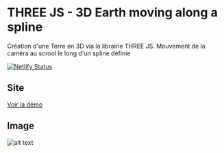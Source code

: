 # THREE JS - 3D Earth moving along a spline

Création d'une Terre en 3D via la librairie THREE JS.
Mouvement de la caméra au scrool le long d'un spline définie

[![Netlify Status](https://api.netlify.com/api/v1/badges/fac88d25-3f6d-4e65-ad50-6eb9433b8c1c/deploy-status)](https://app.netlify.com/sites/upbeat-shockley-4ae97e/deploys)

## Site


[Voir la démo](https://upbeat-shockley-4ae97e.netlify.com/)


## Image

![alt text](https://zupimages.net/up/20/10/a84a.png "Terre 3D avec Three JS")
